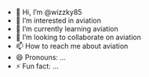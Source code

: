 - 👋 Hi, I’m @wizzky85
- 👀 I’m interested in aviation
- 🌱 I’m currently learning aviation
- 💞️ I’m looking to collaborate on aviation
- 📫 How to reach me about aviation
- 😄 Pronouns: ...
- ⚡ Fun fact: ...

<!---
wizzky85/wizzky85 is a ✨ special ✨ repository because its `README.md` (this file) appears on your GitHub profile.
You can click the Preview link to take a look at your changes.
--->

